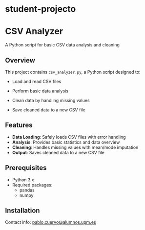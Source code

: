 # student-projecto

# CSV Analyzer
A Python script for basic CSV data analysis and cleaning

## Overview
This project contains `csv_analyzer.py`, a Python script designed to:
- Load and read CSV files

- Perform basic data analysis
- Clean data by handling missing values
- Save cleaned data to a new CSV file

## Features
- **Data Loading**: Safely loads CSV files with error handling
- **Analysis**: Provides basic statistics and data overview
- **Cleaning**: Handles missing values with mean/mode imputation
- **Output**: Saves cleaned data to a new CSV file

## Prerequisites
- Python 3.x
- Required packages:
  - pandas
  - numpy

## Installation



Contact info: pablo.cuervo@alumnos.upm.es